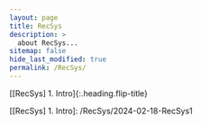 ```yaml
---
layout: page
title: RecSys
description: >
  about RecSys...
sitemap: false
hide_last_modified: true
permalink: /RecSys/
---
```


[[RecSys] 1. Intro]{:.heading.flip-title}

[[RecSys] 1. Intro]: /RecSys/2024-02-18-RecSys1